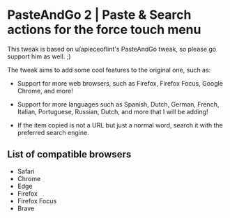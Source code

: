 # PasteAndGo 2 | Paste & Search actions for the force touch menu
This tweak is based on u/apieceoflint's PasteAndGo tweak, so please go support him as well. ;)

The tweak aims to add some cool features to the original one, such as:
- Support for more web browsers, such as Firefox, Firefox Focus, Google Chrome, and more!

- Support for more languages such as Spanish, Dutch, German, French, Italian, Portuguese, Russian, Dutch, and more that I will be adding!

- If the item copied is not a URL but just a normal word, search it with the preferred search engine.

## List of compatible browsers
 - Safari
 - Chrome
 - Edge
 - Firefox
 - Firefox Focus
 - Brave